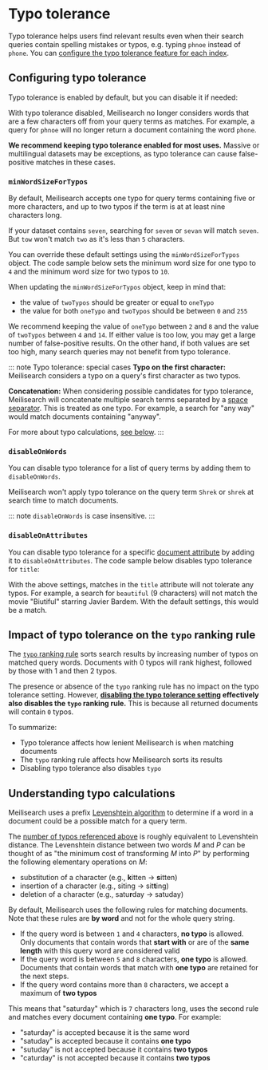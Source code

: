 # Typo tolerance

Typo tolerance helps users find relevant results even when their search queries contain spelling mistakes or typos, e.g. typing `phnoe` instead of `phone`. You can [configure the typo tolerance feature for each index](/reference/api/typo_tolerance.md#update-typo-tolerance).

## Configuring typo tolerance

Typo tolerance is enabled by default, but you can disable it if needed:

<CodeSamples id="typo_tolerance_guide_1" />

With typo tolerance disabled, Meilisearch no longer considers words that are a few characters off from your query terms as matches. For example, a query for `phnoe` will no longer return a document containing the word `phone`.

**We recommend keeping typo tolerance enabled for most uses.** Massive or multilingual datasets may be exceptions, as typo tolerance can cause false-positive matches in these cases.

### `minWordSizeForTypos`

By default, Meilisearch accepts one typo for query terms containing five or more characters, and up to two typos if the term is at at least nine characters long.

If your dataset contains `seven`, searching for `sevem` or `sevan` will match `seven`. But `tow` won't match `two` as it's less than `5` characters.

You can override these default settings using the `minWordSizeForTypos` object. The code sample below sets the minimum word size for one typo to `4` and the minimum word size for two typos to `10`.

<CodeSamples id="typo_tolerance_guide_4" />

When updating the `minWordSizeForTypos` object, keep in mind that:

- the value of `twoTypos` should be greater or equal to `oneTypo`
- the value for both `oneTypo` and `twoTypos` should be between `0` and `255`

We recommend keeping the value of `oneTypo` between `2` and `8` and the value of `twoTypos` between `4` and `14`. If either value is too low, you may get a large number of false-positive results. On the other hand, if both values are set too high, many search queries may not benefit from typo tolerance.

::: note Typo tolerance: special cases
**Typo on the first character:**
Meilisearch considers a typo on a query's first character as two typos.

**Concatenation:**
When considering possible candidates for typo tolerance, Meilisearch will concatenate multiple search terms separated by a [space separator](/learn/advanced/datatypes.md#string). This is treated as one typo. For example, a search for "any way" would match documents containing "anyway".

For more about typo calculations, [see below](#understanding-typo-calculations).
:::

### `disableOnWords`

You can disable typo tolerance for a list of query terms by adding them to `disableOnWords`.

<CodeSamples id="typo_tolerance_guide_3" />

Meilisearch won't apply typo tolerance on the query term `Shrek` or `shrek` at search time to match documents.

::: note
`disableOnWords` is case insensitive.
:::

### `disableOnAttributes`

You can disable typo tolerance for a specific [document attribute](/learn/core_concepts/documents.md) by adding it to `disableOnAttributes`. The code sample below disables typo tolerance for `title`:

<CodeSamples id="typo_tolerance_guide_2" />

With the above settings, matches in the `title` attribute will not tolerate any typos. For example, a search for `beautiful` (9 characters) will not match the movie "Biutiful" starring Javier Bardem. With the default settings, this would be a match.

## Impact of typo tolerance on the `typo` ranking rule

The [`typo` ranking rule](/learn/core_concepts/relevancy.md#_2-typo) sorts search results by increasing number of typos on matched query words. Documents with 0 typos will rank highest, followed by those with 1 and then 2 typos.

The presence or absence of the `typo` ranking rule has no impact on the typo tolerance setting. However, **[disabling the typo tolerance setting](#configuring-typo-tolerance) effectively also disables the `typo` ranking rule.** This is because all returned documents will contain `0` typos.

To summarize:

- Typo tolerance affects how lenient Meilisearch is when matching documents
- The `typo` ranking rule affects how Meilisearch sorts its results
- Disabling typo tolerance also disables `typo`

## Understanding typo calculations

Meilisearch uses a prefix [Levenshtein algorithm](https://en.wikipedia.org/wiki/Levenshtein_distance) to determine if a word in a document could be a possible match for a query term.

The [number of typos referenced above](#minwordsizefortypos) is roughly equivalent to Levenshtein distance. The Levenshtein distance between two words _M_ and _P_ can be thought of as "the minimum cost of transforming _M_ into _P_" by performing the following elementary operations on _M_:

- substitution of a character (e.g., **k**itten → **s**itten)
- insertion of a character (e.g., siting → sit**t**ing)
- deletion of a character (e.g., satu**r**day → satuday)

By default, Meilisearch uses the following rules for matching documents. Note that these rules are **by word** and not for the whole query string.

- If the query word is between `1` and `4` characters, **no typo** is allowed. Only documents that contain words that **start with** or are of the **same length** with this query word are considered valid
- If the query word is between `5` and `8` characters, **one typo** is allowed. Documents that contain words that match with **one typo** are retained for the next steps.
- If the query word contains more than `8` characters, we accept a maximum of **two typos**

This means that "saturday" which is `7` characters long, uses the second rule and matches every document containing **one typo**. For example:

- "saturday" is accepted because it is the same word
- "satuday" is accepted because it contains **one typo**
- "sutuday" is not accepted because it contains **two typos**
- "caturday" is not accepted because it contains **two typos**
